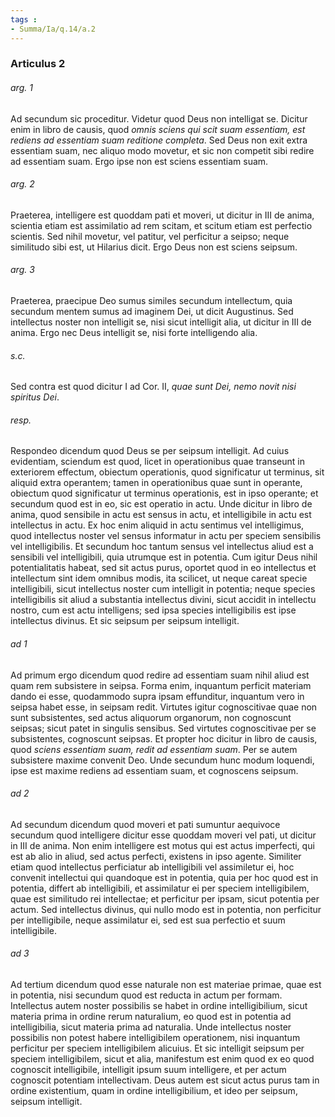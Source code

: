 ```yaml
---
tags : 
- Summa/Ia/q.14/a.2
---
```


### Articulus 2

###### arg. 1
Ad secundum sic proceditur. Videtur quod Deus non intelligat se. Dicitur enim in libro de causis, quod *omnis sciens qui scit suam essentiam, est rediens ad essentiam suam reditione completa*. Sed Deus non exit extra essentiam suam, nec aliquo modo movetur, et sic non competit sibi redire ad essentiam suam. Ergo ipse non est sciens essentiam suam.

###### arg. 2
Praeterea, intelligere est quoddam pati et moveri, ut dicitur in III de anima, scientia etiam est assimilatio ad rem scitam, et scitum etiam est perfectio scientis. Sed nihil movetur, vel patitur, vel perficitur a seipso; neque similitudo sibi est, ut Hilarius dicit. Ergo Deus non est sciens seipsum.

###### arg. 3
Praeterea, praecipue Deo sumus similes secundum intellectum, quia secundum mentem sumus ad imaginem Dei, ut dicit Augustinus. Sed intellectus noster non intelligit se, nisi sicut intelligit alia, ut dicitur in III de anima. Ergo nec Deus intelligit se, nisi forte intelligendo alia.

###### s.c.
Sed contra est quod dicitur I ad Cor. II, *quae sunt Dei, nemo novit nisi spiritus Dei*.

###### resp.
Respondeo dicendum quod Deus se per seipsum intelligit. Ad cuius evidentiam, sciendum est quod, licet in operationibus quae transeunt in exteriorem effectum, obiectum operationis, quod significatur ut terminus, sit aliquid extra operantem; tamen in operationibus quae sunt in operante, obiectum quod significatur ut terminus operationis, est in ipso operante; et secundum quod est in eo, sic est operatio in actu. Unde dicitur in libro de anima, quod sensibile in actu est sensus in actu, et intelligibile in actu est intellectus in actu. Ex hoc enim aliquid in actu sentimus vel intelligimus, quod intellectus noster vel sensus informatur in actu per speciem sensibilis vel intelligibilis. Et secundum hoc tantum sensus vel intellectus aliud est a sensibili vel intelligibili, quia utrumque est in potentia. Cum igitur Deus nihil potentialitatis habeat, sed sit actus purus, oportet quod in eo intellectus et intellectum sint idem omnibus modis, ita scilicet, ut neque careat specie intelligibili, sicut intellectus noster cum intelligit in potentia; neque species intelligibilis sit aliud a substantia intellectus divini, sicut accidit in intellectu nostro, cum est actu intelligens; sed ipsa species intelligibilis est ipse intellectus divinus. Et sic seipsum per seipsum intelligit.

###### ad 1
Ad primum ergo dicendum quod redire ad essentiam suam nihil aliud est quam rem subsistere in seipsa. Forma enim, inquantum perficit materiam dando ei esse, quodammodo supra ipsam effunditur, inquantum vero in seipsa habet esse, in seipsam redit. Virtutes igitur cognoscitivae quae non sunt subsistentes, sed actus aliquorum organorum, non cognoscunt seipsas; sicut patet in singulis sensibus. Sed virtutes cognoscitivae per se subsistentes, cognoscunt seipsas. Et propter hoc dicitur in libro de causis, quod *sciens essentiam suam, redit ad essentiam suam*. Per se autem subsistere maxime convenit Deo. Unde secundum hunc modum loquendi, ipse est maxime rediens ad essentiam suam, et cognoscens seipsum.

###### ad 2
Ad secundum dicendum quod moveri et pati sumuntur aequivoce secundum quod intelligere dicitur esse quoddam moveri vel pati, ut dicitur in III de anima. Non enim intelligere est motus qui est actus imperfecti, qui est ab alio in aliud, sed actus perfecti, existens in ipso agente. Similiter etiam quod intellectus perficiatur ab intelligibili vel assimiletur ei, hoc convenit intellectui qui quandoque est in potentia, quia per hoc quod est in potentia, differt ab intelligibili, et assimilatur ei per speciem intelligibilem, quae est similitudo rei intellectae; et perficitur per ipsam, sicut potentia per actum. Sed intellectus divinus, qui nullo modo est in potentia, non perficitur per intelligibile, neque assimilatur ei, sed est sua perfectio et suum intelligibile.

###### ad 3
Ad tertium dicendum quod esse naturale non est materiae primae, quae est in potentia, nisi secundum quod est reducta in actum per formam. Intellectus autem noster possibilis se habet in ordine intelligibilium, sicut materia prima in ordine rerum naturalium, eo quod est in potentia ad intelligibilia, sicut materia prima ad naturalia. Unde intellectus noster possibilis non potest habere intelligibilem operationem, nisi inquantum perficitur per speciem intelligibilem alicuius. Et sic intelligit seipsum per speciem intelligibilem, sicut et alia, manifestum est enim quod ex eo quod cognoscit intelligibile, intelligit ipsum suum intelligere, et per actum cognoscit potentiam intellectivam. Deus autem est sicut actus purus tam in ordine existentium, quam in ordine intelligibilium, et ideo per seipsum, seipsum intelligit.

